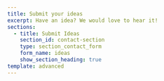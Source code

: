 ```yaml
---
title: Submit your ideas
excerpt: Have an idea? We would love to hear it!
sections:
  - title: Submit Ideas
    section_id: contact-section
    type: section_contact_form
    form_name: ideas
    show_section_heading: true
template: advanced
---
```

